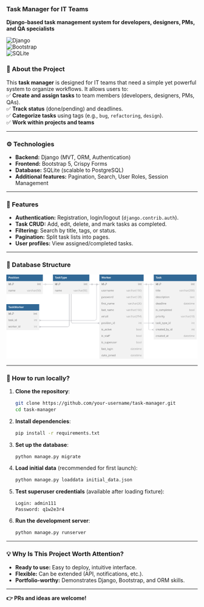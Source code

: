 ### **Task Manager for IT Teams**
**Django-based task management system for developers, designers, PMs, and QA specialists**


![Django](https://img.shields.io/badge/Django-092E20?style=for-the-badge&logo=django&logoColor=white)  
![Bootstrap](https://img.shields.io/badge/Bootstrap-563D7C?style=for-the-badge&logo=bootstrap&logoColor=white)  
![SQLite](https://img.shields.io/badge/SQLite-07405E?style=for-the-badge&logo=sqlite&logoColor=white)  

### **📌 About the Project**  
This **task manager** is designed for IT teams that need a simple yet powerful system to organize workflows. It allows users to:  
✅ **Create and assign tasks** to team members (developers, designers, PMs, QAs).  
✅ **Track status** (done/pending) and deadlines.  
✅ **Categorize tasks** using tags (e.g., `bug`, `refactoring`, `design`).  
✅ **Work within projects and teams**

--- 

### **⚙️ Technologies**  
- **Backend:** Django (MVT, ORM, Authentication)  
- **Frontend:** Bootstrap 5, Crispy Forms  
- **Database:** SQLite (scalable to PostgreSQL)  
- **Additional features:** Pagination, Search, User Roles, Session Management  

---

### **🔧 Features**  
- **Authentication:** Registration, login/logout (`django.contrib.auth`).  
- **Task CRUD:** Add, edit, delete, and mark tasks as completed.  
- **Filtering:** Search by title, tags, or status.  
- **Pagination:** Split task lists into pages.  
- **User profiles:** View assigned/completed tasks.  

--- 

### **📂 Database Structure**  
![DB Diagram](./docs/diagram_db.svg)

--- 

### **🚀 How to run locally?**

1. **Clone the repository**:
   ```bash
   git clone https://github.com/your-username/task-manager.git
   cd task-manager
   ```

2. **Install dependencies**:
   ```bash
   pip install -r requirements.txt
   ```

3. **Set up the database**:
   ```bash
   python manage.py migrate
   ```

4. **Load initial data** (recommended for first launch):
   ```bash
   python manage.py loaddata initial_data.json
   ```

5. **Test superuser credentials** (available after loading fixture):
   ```
   Login: admin111
   Password: q1w2e3r4
   ```

6. **Run the development server**:
   ```bash
   python manage.py runserver
   ```

--- 

### **💡 Why Is This Project Worth Attention?**  
- **Ready to use:** Easy to deploy, intuitive interface.  
- **Flexible:** Can be extended (API, notifications, etc.).  
- **Portfolio-worthy:** Demonstrates Django, Bootstrap, and ORM skills.

--- 

**👉 PRs and ideas are welcome!**
